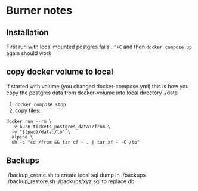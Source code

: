 # Burner notes

## Installation

First run with local mounted postgres fails.. `^+C` and then `docker compose up` again should work

## copy docker volume to local
if started with volume (you changed docker-compose.yml) this is how you copy the postgres data from docker-volume into local directory ./data

1. `docker compose stop`
2. copy files:

```
docker run --rm \
  -v burn-tickets_postgres_data:/from \
  -v "$(pwd)/data:/to" \
  alpine \
  sh -c "cd /from && tar cf - . | tar xf - -C /to"
```


## Backups

./backup_create.sh to create local sql dump in ./backups
./backup_restore.sh ./backups/xyz.sql to replace db 
